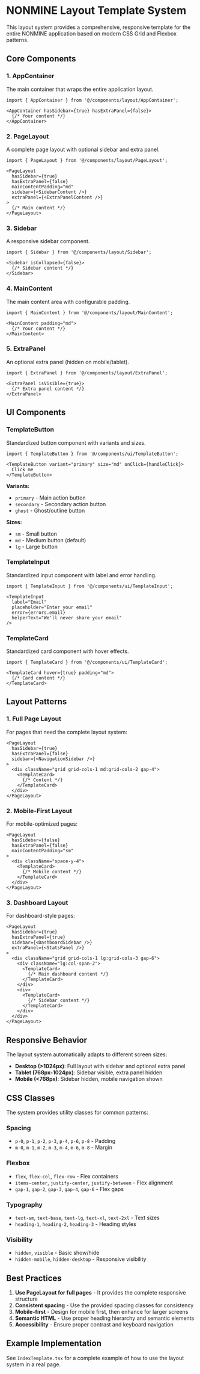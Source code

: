 # NONMINE Layout Template System

This layout system provides a comprehensive, responsive template for the entire NONMINE application based on modern CSS Grid and Flexbox patterns.

## Core Components

### 1. AppContainer
The main container that wraps the entire application layout.

```tsx
import { AppContainer } from '@/components/layout/AppContainer';

<AppContainer hasSidebar={true} hasExtraPanel={false}>
  {/* Your content */}
</AppContainer>
```

### 2. PageLayout
A complete page layout with optional sidebar and extra panel.

```tsx
import { PageLayout } from '@/components/layout/PageLayout';

<PageLayout 
  hasSidebar={true}
  hasExtraPanel={false}
  mainContentPadding="md"
  sidebar={<SidebarContent />}
  extraPanel={<ExtraPanelContent />}
>
  {/* Main content */}
</PageLayout>
```

### 3. Sidebar
A responsive sidebar component.

```tsx
import { Sidebar } from '@/components/layout/Sidebar';

<Sidebar isCollapsed={false}>
  {/* Sidebar content */}
</Sidebar>
```

### 4. MainContent
The main content area with configurable padding.

```tsx
import { MainContent } from '@/components/layout/MainContent';

<MainContent padding="md">
  {/* Your content */}
</MainContent>
```

### 5. ExtraPanel
An optional extra panel (hidden on mobile/tablet).

```tsx
import { ExtraPanel } from '@/components/layout/ExtraPanel';

<ExtraPanel isVisible={true}>
  {/* Extra panel content */}
</ExtraPanel>
```

## UI Components

### TemplateButton
Standardized button component with variants and sizes.

```tsx
import { TemplateButton } from '@/components/ui/TemplateButton';

<TemplateButton variant="primary" size="md" onClick={handleClick}>
  Click me
</TemplateButton>
```

**Variants:**
- `primary` - Main action button
- `secondary` - Secondary action button  
- `ghost` - Ghost/outline button

**Sizes:**
- `sm` - Small button
- `md` - Medium button (default)
- `lg` - Large button

### TemplateInput
Standardized input component with label and error handling.

```tsx
import { TemplateInput } from '@/components/ui/TemplateInput';

<TemplateInput
  label="Email"
  placeholder="Enter your email"
  error={errors.email}
  helperText="We'll never share your email"
/>
```

### TemplateCard
Standardized card component with hover effects.

```tsx
import { TemplateCard } from '@/components/ui/TemplateCard';

<TemplateCard hover={true} padding="md">
  {/* Card content */}
</TemplateCard>
```

## Layout Patterns

### 1. Full Page Layout
For pages that need the complete layout system:

```tsx
<PageLayout 
  hasSidebar={true}
  hasExtraPanel={false}
  sidebar={<NavigationSidebar />}
>
  <div className="grid grid-cols-1 md:grid-cols-2 gap-4">
    <TemplateCard>
      {/* Content */}
    </TemplateCard>
  </div>
</PageLayout>
```

### 2. Mobile-First Layout
For mobile-optimized pages:

```tsx
<PageLayout 
  hasSidebar={false}
  hasExtraPanel={false}
  mainContentPadding="sm"
>
  <div className="space-y-4">
    <TemplateCard>
      {/* Mobile content */}
    </TemplateCard>
  </div>
</PageLayout>
```

### 3. Dashboard Layout
For dashboard-style pages:

```tsx
<PageLayout 
  hasSidebar={true}
  hasExtraPanel={true}
  sidebar={<DashboardSidebar />}
  extraPanel={<StatsPanel />}
>
  <div className="grid grid-cols-1 lg:grid-cols-3 gap-6">
    <div className="lg:col-span-2">
      <TemplateCard>
        {/* Main dashboard content */}
      </TemplateCard>
    </div>
    <div>
      <TemplateCard>
        {/* Sidebar content */}
      </TemplateCard>
    </div>
  </div>
</PageLayout>
```

## Responsive Behavior

The layout system automatically adapts to different screen sizes:

- **Desktop (>1024px)**: Full layout with sidebar and optional extra panel
- **Tablet (768px-1024px)**: Sidebar visible, extra panel hidden
- **Mobile (<768px)**: Sidebar hidden, mobile navigation shown

## CSS Classes

The system provides utility classes for common patterns:

### Spacing
- `p-0`, `p-1`, `p-2`, `p-3`, `p-4`, `p-6`, `p-8` - Padding
- `m-0`, `m-1`, `m-2`, `m-3`, `m-4`, `m-6`, `m-8` - Margin

### Flexbox
- `flex`, `flex-col`, `flex-row` - Flex containers
- `items-center`, `justify-center`, `justify-between` - Flex alignment
- `gap-1`, `gap-2`, `gap-3`, `gap-4`, `gap-6` - Flex gaps

### Typography
- `text-sm`, `text-base`, `text-lg`, `text-xl`, `text-2xl` - Text sizes
- `heading-1`, `heading-2`, `heading-3` - Heading styles

### Visibility
- `hidden`, `visible` - Basic show/hide
- `hidden-mobile`, `hidden-desktop` - Responsive visibility

## Best Practices

1. **Use PageLayout for full pages** - It provides the complete responsive structure
2. **Consistent spacing** - Use the provided spacing classes for consistency
3. **Mobile-first** - Design for mobile first, then enhance for larger screens
4. **Semantic HTML** - Use proper heading hierarchy and semantic elements
5. **Accessibility** - Ensure proper contrast and keyboard navigation

## Example Implementation

See `IndexTemplate.tsx` for a complete example of how to use the layout system in a real page.
